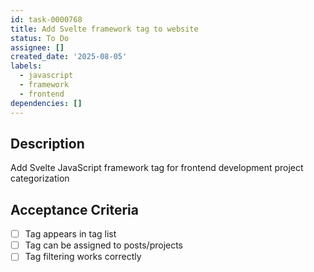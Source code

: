```yaml
---
id: task-0000768
title: Add Svelte framework tag to website
status: To Do
assignee: []
created_date: '2025-08-05'
labels:
  - javascript
  - framework
  - frontend
dependencies: []
---
```


## Description

Add Svelte JavaScript framework tag for frontend development project categorization

## Acceptance Criteria

- [ ] Tag appears in tag list
- [ ] Tag can be assigned to posts/projects
- [ ] Tag filtering works correctly
